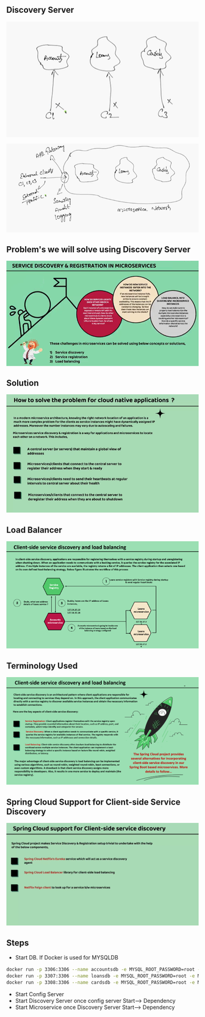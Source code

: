 ## Discovery Server

![img.png](img.png)

![img_1.png](img_1.png)

## Problem's we will solve using Discovery Server

![img_3.png](img_3.png)

## Solution

![img_4.png](img_4.png)

## Load Balancer

![img_5.png](img_5.png)

## Terminology Used

![img_6.png](img_6.png)

## Spring Cloud Support for Client-side Service Discovery
![img_7.png](img_7.png)

## Steps

- Start DB. If Docker is used for MYSQLDB
```sh
docker run -p 3306:3306 --name accountsdb -e MYSQL_ROOT_PASSWORD=root -e MYSQL_DATABASE=accountsdb -d mysql
docker run -p 3307:3306 --name loansdb -e MYSQL_ROOT_PASSWORD=root -e MYSQL_DATABASE=loansdb -d mysql
docker run -p 3308:3306 --name cardsdb -e MYSQL_ROOT_PASSWORD=root -e MYSQL_DATABASE=cardsdb -d mysql
```


- Start Config Server
- Start Discovery Server once config server Start--> Dependency
- Start Microservice once Discovery Server Start--> Dependency


